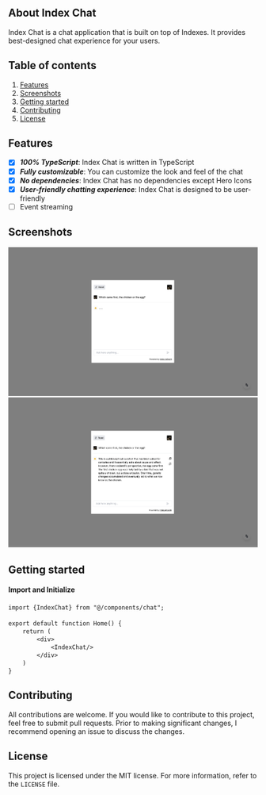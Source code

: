 ## About Index Chat

Index Chat is a chat application that is built on top of Indexes.
It provides best-designed chat experience for your users.

## Table of contents

1. [Features](#features)
2. [Screenshots](#screenshots)
3. [Getting started](#getting-started)
4. [Contributing](#contributing)
5. [License](#license)

## Features

- [x] **_100% TypeScript_**: Index Chat is written in TypeScript
- [x] **_Fully customizable_**: You can customize the look and feel of the chat
- [x] **_No dependencies_**: Index Chat has no dependencies except Hero Icons
- [x] **_User-friendly chatting experience_**: Index Chat is designed to be user-friendly
- [ ] Event streaming

## Screenshots

![Index Chat](./public/screenshots/ss.png)
![Index Chat](./public/screenshots/ss-2.png)

## Getting started

#### Import and Initialize

```tsx
import {IndexChat} from "@/components/chat";

export default function Home() {
    return (
        <div>
            <IndexChat/>
        </div>
    )
}
```

## Contributing

All contributions are welcome.
If you would like to contribute to this project, feel free to submit pull requests.
Prior to making significant changes, I recommend opening an issue to discuss the changes.

## License

This project is licensed under the MIT license. For more information, refer to the `LICENSE` file.
